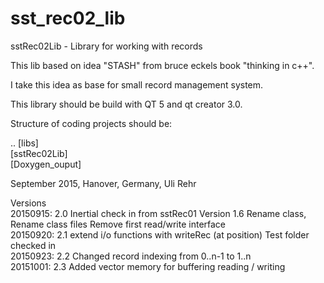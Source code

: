 # sst_rec02_lib

sstRec02Lib - Library for working with records

This lib based on idea "STASH" from bruce eckels book "thinking in c++".

I take this idea as base for small record management system.

This library should be build with QT 5 and qt creator 3.0.

Structure of coding projects should be:

.. [libs] <BR>
   [sstRec02Lib]<BR>
   [Doxygen_ouput]

September 2015, Hanover, Germany, Uli Rehr

Versions <BR>
20150915: 2.0 Inertial check in from sstRec01 Version 1.6
          Rename class, Rename class files
          Remove first read/write interface <BR>
20150920: 2.1 extend i/o functions with writeRec (at position)
          Test folder checked in <BR>
20150923: 2.2 Changed record indexing from 0..n-1 to 1..n <BR>
20151001: 2.3 Added vector memory for buffering reading / writing

